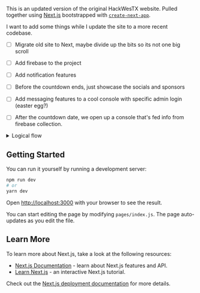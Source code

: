 This is an updated version of the original HackWesTX website. Pulled together using [Next.js](https://nextjs.org/) bootstrapped with [`create-next-app`](https://github.com/vercel/next.js/tree/canary/packages/create-next-app).

I want to add some things while I update the site to a more recent codebase.

- [ ] Migrate old site to Next, maybe divide up the bits so its not one big scroll
- [ ] Add firebase to the project
- [ ] Add notification features
- [ ] Before the countdown ends, just showcase the socials and sponsors
- [ ] Add messaging features to a cool console with specific admin login (easter egg?)
- [ ] After the countdown date, we open up a console that's fed info from firebase collection.


<details> 
  <summary>Logical flow</summary>
   Collection is populated by admin user, accessible by logging into the console using the correct password.
</details>

## Getting Started

You can run it yourself by running a development server:

```bash
npm run dev
# or
yarn dev
```

Open [http://localhost:3000](http://localhost:3000) with your browser to see the result.

You can start editing the page by modifying `pages/index.js`. The page auto-updates as you edit the file.

## Learn More

To learn more about Next.js, take a look at the following resources:

- [Next.js Documentation](https://nextjs.org/docs) - learn about Next.js features and API.
- [Learn Next.js](https://nextjs.org/learn) - an interactive Next.js tutorial.

Check out the [Next.js deployment documentation](https://nextjs.org/docs/deployment) for more details.
